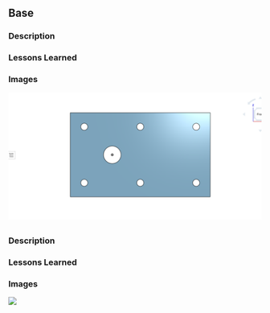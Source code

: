 ## Base

### Description 


### Lessons Learned 


### Images
<img src="media/Base.png" width="800">

## 

### Description 


### Lessons Learned 


### Images
<img src="media/" width="800">

